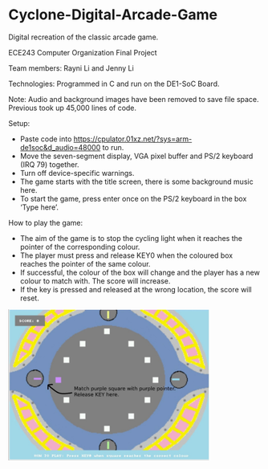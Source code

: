 # Cyclone-Digital-Arcade-Game

Digital recreation of the classic arcade game. 

ECE243 Computer Organization Final Project

Team members: Rayni Li and Jenny Li

Technologies: Programmed in C and run on the DE1-SoC Board.

Note: Audio and background images have been removed to save file space. Previous took up 45,000 lines of code.

Setup: 
- Paste code into https://cpulator.01xz.net/?sys=arm-de1soc&d_audio=48000 to run.
- Move the seven-segment display, VGA pixel buffer and PS/2 keyboard (IRQ 79) together.
- Turn off device-specific warnings.
- The game starts with the title screen, there is some background music here.
- To start the game, press enter once on the PS/2 keyboard in the box ‘Type here’.

How to play the game:
- The aim of the game is to stop the cycling light when it reaches the pointer of the corresponding colour. 
- The player must press and release KEY0 when the coloured box reaches the pointer of the same colour. 
- If successful, the colour of the box will change and the player has a new colour to match with. The score will increase.
- If the key is pressed and released at the wrong location, the score will reset.

<img  width="400" alt="game_demo" src=images/game_demo.jpg/>
